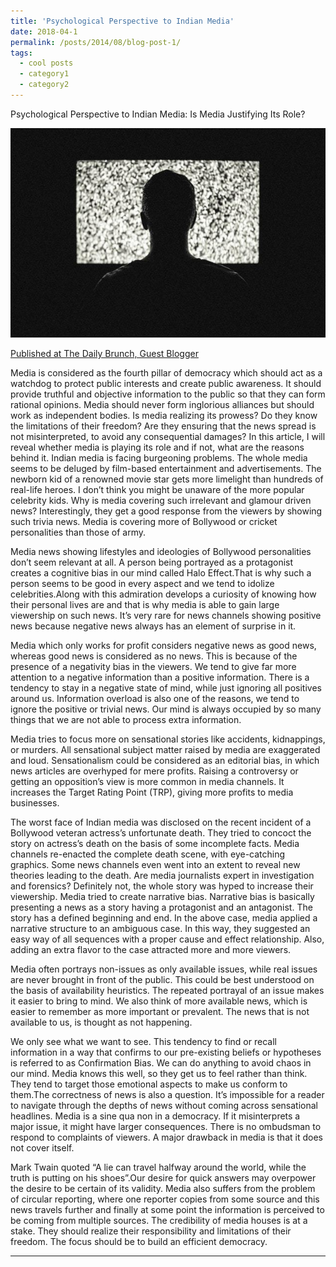 ```yaml
---
title: 'Psychological Perspective to Indian Media'
date: 2018-04-1
permalink: /posts/2014/08/blog-post-1/
tags:
  - cool posts
  - category1
  - category2
---
```

Psychological Perspective to Indian Media: Is Media Justifying Its Role?

![Media Issue](/images/media_blog_3.jpg)

[Published at The Daily Brunch, Guest Blogger](http://thedailybrunch.com/2018/04/10/media-issues-is-media-justifying-its-role/?fbclid=IwAR39aBmS15xf85clNPDiizqqvpYuicJTMXYLpLC82oxRuIpCGDTJwUdsANk)

Media is considered as the fourth pillar of democracy which should act as a watchdog to protect public interests and create public awareness. It should provide truthful and objective information to the public so that they can form rational opinions. Media should never form inglorious alliances but should work as independent bodies. Is media realizing its prowess? Do they know the limitations of their freedom? Are they ensuring that the news spread is not misinterpreted, to avoid any consequential damages? In this article, I will reveal whether media is playing its role and if not, what are the reasons behind it. Indian media is facing burgeoning problems. The whole media seems to be deluged by film-based entertainment and advertisements. The newborn kid of a renowned movie star gets more limelight than hundreds of real-life heroes. I don’t think you might be unaware of the more popular celebrity kids. Why is media covering such irrelevant and glamour driven news? Interestingly, they get a good response from the viewers by showing such trivia news. Media is covering more of Bollywood or cricket personalities than those of army.

Media news showing lifestyles and ideologies of Bollywood personalities don’t seem relevant at all. A person being portrayed as a protagonist creates a cognitive bias in our mind called Halo Effect.That is why such a person seems to be good in every aspect and we tend to idolize celebrities.Along with this admiration develops a curiosity of knowing how their personal lives are and that is why media is able to gain large viewership on such news. It’s very rare for news channels showing positive news because negative news always has an element of surprise in it.

Media which only works for profit considers negative news as good news, whereas good news is considered as no news. This is because of the presence of a negativity bias in the viewers. We tend to give far more attention to a negative information than a positive information. There is a tendency to stay in a negative state of mind, while just ignoring all positives around us. Information overload is also one of the reasons, we tend to ignore the positive or trivial news. Our mind is always occupied by so many things that we are not able to process extra information.

Media tries to focus more on sensational stories like accidents, kidnappings, or murders. All sensational subject matter raised by media are exaggerated and loud. Sensationalism could be considered as an editorial bias, in which news articles are overhyped for mere profits. Raising a controversy or getting an opposition’s view is more common in media channels. It increases the Target Rating Point (TRP), giving more profits to media businesses.

The worst face of Indian media was disclosed on the recent incident of a Bollywood veteran actress’s unfortunate death. They tried to concoct the story on actress’s death on the basis of some incomplete facts. Media channels re-enacted the complete death scene, with eye-catching graphics. Some news channels even went into an extent to reveal new theories leading to the death. Are media journalists expert in investigation and forensics? Definitely not, the whole story was hyped to increase their viewership. Media tried to create narrative bias. Narrative bias is basically presenting a news as a story having a protagonist and an antagonist. The story has a defined beginning and end. In the above case, media applied a narrative structure to an ambiguous case. In this way, they suggested an easy way of all sequences with a proper cause and effect relationship. Also, adding an extra flavor to the case attracted more and more viewers.

Media often portrays non-issues as only available issues, while real issues are never brought in front of the public. This could be best understood on the basis of availability heuristics. The repeated portrayal of an issue makes it easier to bring to mind. We also think of more available news, which is easier to remember as more important or prevalent. The news that is not available to us, is thought as not happening.

We only see what we want to see. This tendency to find or recall information in a way that confirms to our pre-existing beliefs or hypotheses is referred to as Confirmation Bias. We can do anything to avoid chaos in our mind. Media knows this well, so they get us to feel rather than think. They tend to target those emotional aspects to make us conform to them.The correctness of news is also a question. It’s impossible for a reader to navigate through the depths of news without coming across sensational headlines. Media is a sine qua non in a democracy. If it misinterprets a major issue, it might have larger consequences. There is no ombudsman to respond to complaints of viewers. A major drawback in media is that it does not cover itself.

Mark Twain quoted “A lie can travel halfway around the world, while the truth is putting on his shoes”.Our desire for quick answers may overpower the desire to be certain of its validity. Media also suffers from the problem of circular reporting, where one reporter copies from some source and this news travels further and finally at some point the information is perceived to be coming from multiple sources. The credibility of media houses is at a stake. They should realize their responsibility and limitations of their freedom. The focus should be to build an efficient democracy.

------
